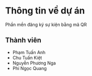 # Thông tin về dự án
Phần mền đăng ký sự kiện bằng mã QR
## Thành viên
- Phạm Tuấn Anh
- Chu Tuấn Kiệt
- Nguyễn Phương Nga
- Phí Ngọc Quang
